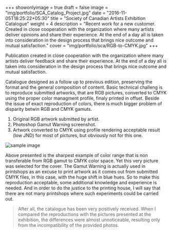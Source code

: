 +++
showonlyimage = true
draft = false
image = "img/portfolio/SCA_Catalog_Project.jpg"
date = "2016-11-05T18:25:22+05:30"
title = "Society of Canadian Artists Exhibition Catalogue"
weight = 4
description = "Recent work for a new customer. Created in close cooperation with the organization where many artists deliver opinions and share their experience. At the end of a day all is taken into consideration in the design process that brings nice outcome and mutual satisfaction."
cover = "img/portfolio/sca/RGB-to-CMYK.jpg"
+++

Publication created in close cooperation with the organization where many artists deliver feedback and share their experience. At the end of a day all is taken into consideration in the design process that brings nice outcome and mutual satisfaction.
<!--Comment: more-->

Catalogue designed as a follow up to previous edition, preserving the format and the general composition of content.
Basic technical challeng is to reproduce submitted artworks, that are RGB pictures, converted to CMYK using the proper color managment profile, finaly printed in offset. Beside the issue of exact reproduction of colors, there is much bigger problem of disparity betwin RGB and CMYK gamuts.

1. Original RGB artwork submitted by artist.
2. Photoshop Gamut Warning screenshot.
3. Artwork converted to CMYK using profile rendering acceptable result (low JND) for most of pictures, but obviously not for this one.

![sample image](/img/portfolio/sca/selected_for_cover_with-Gamut.jpg)

Above presented is the sharpest example of color range that is non transferable from RGB gamut to CMYK color space. Yet this very picture was selected for the cover.
The Gamut Warning is actually used in printshops as an excuse to print artwork as it comes out from submitted CMYK files, in this case, with the huge shift in blue hues. So to make this reproduction acceptable, some additional knowledge and experience is needed. And in order to do the justice to the printing house, I will say that there are not many printshops where such experiments could be carried out.

> After all, the catalogue has been very positively received. When I compared the reproductions with the pictures presented at the exhibition, the differences were almost unnoticeable, resulting only from the incompatibility of the provided photos.
